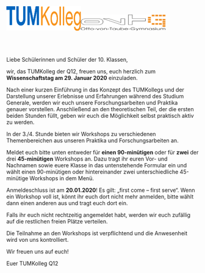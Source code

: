 <div class="workshop-card-accordion-header"><img src="TUMKolleg.png" style="width:2.02847in;height:0.66319in" /><img src="ovtg.png" style="width:2.31102in;height:0.43307in" /><div style="width:30px;"></div></div>
<div style="height:50px;"></div>

Liebe Schülerinnen und Schüler der 10. Klassen,

wir, das TUMKolleg der Q12, freuen uns, euch herzlich zum
**Wissenschaftstag am 29. Januar 2020** einzuladen.

Nach einer kurzen Einführung in das Konzept des TUMKollegs und der
Darstellung unserer Erlebnisse und Erfahrungen während des Studium
Generale, werden wir euch unsere Forschungsarbeiten und Praktika genauer
vorstellen. Anschließend an den theoretischen Teil, der die ersten
beiden Stunden füllt, geben wir euch die Möglichkeit selbst praktisch
aktiv zu werden.

In der 3./4. Stunde bieten wir Workshops zu verschiedenen
Themenbereichen aus unseren Praktika und Forschungsarbeiten an.

Meldet euch bitte unten entweder für **einen 90-minütigen** oder für
**zwei** der drei **45-minütigen** Workshops an. Dazu tragt ihr euren
Vor- und Nachnamen sowie euere Klasse in das untenstehende Formular ein
und wählt einen 90-minütigen oder hintereinander zwei unterschiedliche
45-minütige Workshops in dem Menü.

Anmeldeschluss ist am **20.01.2020**! Es gilt: „first come – first
serve“. Wenn ein Workshop voll ist, könnt ihr euch dort nicht mehr
anmelden, bitte wählt dann einen anderen aus und tragt euch dort ein.

Falls ihr euch nicht rechtzeitig angemeldet habt, werden wir euch
zufällig auf die restlichen freien Plätze verteilen.

Die Teilnahme an den Workshops ist verpflichtend und die Anwesenheit
wird von uns kontrolliert.

Wir freuen uns auf euch!

Euer TUMKolleg Q12
